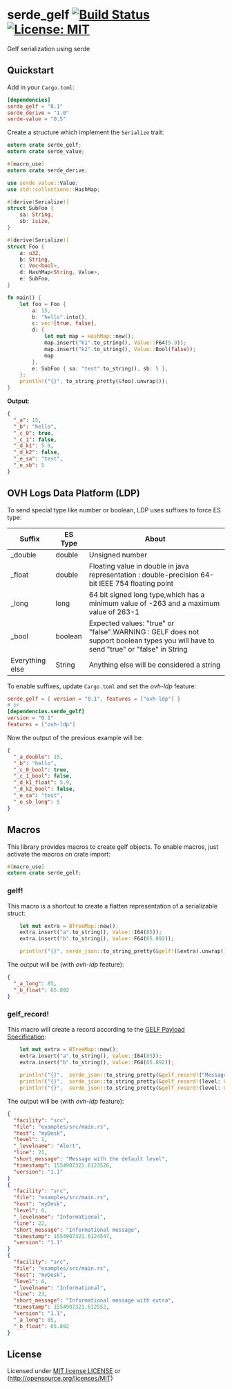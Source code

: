# serde_gelf [![Build Status](https://travis-ci.org/cdumay/serde_gelf.svg?branch=master)](https://travis-ci.org/cdumay/serde_gelf) [![License: MIT](https://img.shields.io/badge/License-MIT-brightgreen.svg)](./LICENSE)

Gelf serialization using serde

## Quickstart

Add in your `Cargo.toml`:
```toml
[dependencies]
serde_gelf = "0.1"
serde_derive = "1.0"
serde-value = "0.5"
```

Create a structure which implement the `Serialize` trait: 
```rust
extern crate serde_gelf;
extern crate serde_value;

#[macro_use]
extern crate serde_derive;

use serde_value::Value;
use std::collections::HashMap;

#[derive(Serialize)]
struct SubFoo {
    sa: String,
    sb: isize,
}

#[derive(Serialize)]
struct Foo {
    a: u32,
    b: String,
    c: Vec<bool>,
    d: HashMap<String, Value>,
    e: SubFoo,
}

fn main() {
    let foo = Foo {
        a: 15,
        b: "hello".into(),
        c: vec![true, false],
        d: {
            let mut map = HashMap::new();
            map.insert("k1".to_string(), Value::F64(5.9));
            map.insert("k2".to_string(), Value::Bool(false));
            map
        },
        e: SubFoo { sa: "test".to_string(), sb: 5 },
    };
    println!("{}", to_string_pretty(&foo).unwrap());
}
```
**Output**:
```json
{
  "_a": 15,
  "_b": "hello",
  "_c_0": true,
  "_c_1": false,
  "_d_k1": 5.9,
  "_d_k2": false,
  "_e_sa": "test",
  "_e_sb": 5
}
```

## OVH Logs Data Platform (LDP)

To send special type like number or boolean, LDP uses suffixes to force ES type:

| Suffix            | ES Type  | About                                                                                                                              |
|-------------------|----------|------------------------------------------------------------------------------------------------------------------------------------|
| _double           | double   | Unsigned number                                                                                                                    |
| _float            | double   | Floating value in double in java representation : double-precision 64-bit IEEE 754 floating point                                  |
| _long             | long     | 64 bit signed long type,which has a minimum value of -263 and a maximum value of 263-1                                             |
| _bool             | boolean  | Expected values: "true" or "false".WARNING : GELF does not support boolean types you will have to send "true" or "false" in String |
| Everything else   | String   | Anything else will be considered a string                                                                                          |

To enable suffixes, update `Cargo.toml` and set the *ovh-ldp* feature:
```toml
serde_gelf = { version = "0.1", features = ["ovh-ldp"] }
# or
[dependencies.serde_gelf]
version = "0.1"
features = ["ovh-ldp"]
```
Now the output of the previous example will be:
```json
{
  "_a_double": 15,
  "_b": "hello",
  "_c_0_bool": true,
  "_c_1_bool": false,
  "_d_k1_float": 5.9,
  "_d_k2_bool": false,
  "_e_sa": "test",
  "_e_sb_long": 5
}
```

## Macros

This library provides macros to create gelf objects. To enable macros, just activate the macros on crate import:

```rust
#[macro_use]
extern crate serde_gelf;
```

### gelf!

This macro is a shortcut to create a flatten representation of a serializable struct:

```rust
    let mut extra = BTreeMap::new();
    extra.insert("a".to_string(), Value::I64(85));
    extra.insert("b".to_string(), Value::F64(65.892));

    println!("{}", serde_json::to_string_pretty(&gelf!(&extra).unwrap()).unwrap());
```
The output will be (with _ovh-ldp_ feature):
```json
{
  "_a_long": 85,
  "_b_float": 65.892
}
```

### gelf_record!

This macro will create a record according to the [GELF Payload Specification](http://docs.graylog.org/en/3.0/pages/gelf.html#gelf-payload-specification):

```rust
    let mut extra = BTreeMap::new();
    extra.insert("a".to_string(), Value::I64(85));
    extra.insert("b".to_string(), Value::F64(65.892));
    
    println!("{}",  serde_json::to_string_pretty(&gelf_record!("Message with the default level")).unwrap());
    println!("{}",  serde_json::to_string_pretty(&gelf_record!(level: GelfLevel::Informational, "Informational message")).unwrap());
    println!("{}",  serde_json::to_string_pretty(&gelf_record!(level: GelfLevel::Informational, extra: &extra, "Informational message with extra")).unwrap());
```
The output will be (with _ovh-ldp_ feature):
```json
{
  "facility": "src",
  "file": "examples/src/main.rs",
  "host": "myDesk",
  "level": 1,
  "_levelname": "Alert",
  "line": 21,
  "short_message": "Message with the default level",
  "timestamp": 1554907321.6123526,
  "version": "1.1"
}
{
  "facility": "src",
  "file": "examples/src/main.rs",
  "host": "myDesk",
  "level": 6,
  "_levelname": "Informational",
  "line": 22,
  "short_message": "Informational message",
  "timestamp": 1554907321.6124547,
  "version": "1.1"
}
{
  "facility": "src",
  "file": "examples/src/main.rs",
  "host": "myDesk",
  "level": 6,
  "_levelname": "Informational",
  "line": 23,
  "short_message": "Informational message with extra",
  "timestamp": 1554907321.612552,
  "version": "1.1",
  "_a_long": 85,
  "_b_float": 65.892
}
```

## License

Licensed under [MIT license LICENSE](./LICENSE) or (http://opensource.org/licenses/MIT)